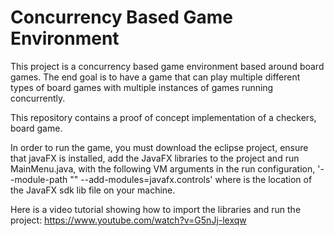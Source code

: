 # Concurrency Based Game Environment

This project is a concurrency based game environment based around board games. The end goal is to have a game that can play multiple different types of board games with multiple instances of games running concurrently.

This repository contains a proof of concept implementation of a checkers, board game.

In order to run the game, you must download the eclipse project, ensure that javaFX is installed, add the JavaFX libraries to the project and run MainMenu.java, with the following VM arguments in the run configuration, '--module-path "<JavaFX path>" --add-modules=javafx.controls' where <JavaFX path> is the location of the JavaFX sdk lib file on your machine.
  
Here is a video tutorial showing how to import the libraries and run the project: https://www.youtube.com/watch?v=G5nJj-lexqw

